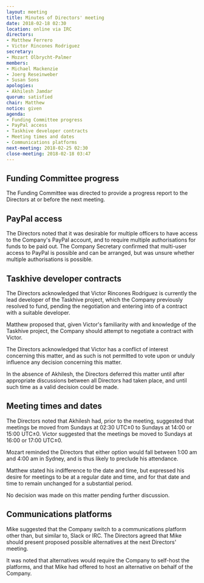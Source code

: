 ```yaml
---
layout: meeting
title: Minutes of Directors' meeting
date: 2018-02-18 02:30
location: online via IRC
directors:
- Matthew Ferrero
- Victor Rincones Rodriguez
secretary:
- Mozart Olbrycht-Palmer
members:
- Michael Mackenzie
- Joerg Reseinweber
- Susan Sons
apologies:
- Akhilesh Jamdar
quorum: satisfied
chair: Matthew
notice: given
agenda:
- Funding Committee progress
- PayPal access
- Taskhive developer contracts
- Meeting times and dates
- Communications platforms
next-meeting: 2018-02-25 02:30
close-meeting: 2018-02-18 03:47
---
```


## Funding Committee progress

The Funding Committee was directed to provide a progress report to the Directors at or before the next meeting.

## PayPal access

The Directors noted that it was desirable for multiple officers to have access to the Company's PayPal account, and to require multiple authorisations for funds to be paid out. The Company Secretary confirmed that multi-user access to PayPal is possible and can be arranged, but was unsure whether multiple authorisations is possible.

## Taskhive developer contracts

The Directors acknowledged that Victor Rincones Rodriguez is currently the lead developer of the Taskhive project, which the Company previously resolved to fund, pending the negotiation and entering into of a contract with a suitable developer.

Matthew proposed that, given Victor's familiarity with and knowledge of the Taskhive project, the Company should attempt to negotiate a contract with Victor.

The Directors acknowledged that Victor has a conflict of interest concerning this matter, and as such is not permitted to vote upon or unduly influence any decision concerning this matter.

In the absence of Akhilesh, the Directors deferred this matter until after appropriate discussions between all Directors had taken place, and until such time as a valid decision could be made.

## Meeting times and dates

The Directors noted that Akhilesh had, prior to the meeting, suggested that meetings be moved from Sundays at 02:30 UTC±0 to Sundays at 14:00 or 15:00 UTC±0. Victor suggested that the meetings be moved to Sundays at 16:00 or 17:00 UTC±0.

Mozart reminded the Directors that either option would fall between 1:00 am and 4:00 am in Sydney, and is thus likely to preclude his attendance.

Matthew stated his indifference to the date and time, but expressed his desire for meetings to be at a regular date and time, and for that date and time to remain unchanged for a substantial period.

No decision was made on this matter pending further discussion.

## Communications platforms

Mike suggested that the Company switch to a communications platform other than, but similar to, Slack or IRC. The Directors agreed that Mike should present proposed possible alternatives at the next Directors' meeting.

It was noted that alternatives would require the Company to self-host the platforms, and that Mike had offered to host an alternative on behalf of the Company.
